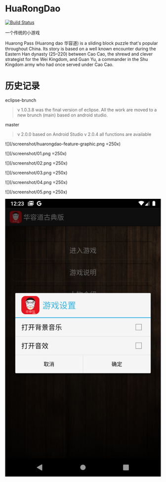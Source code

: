 # HuaRongDao

[![Build Status](https://travis-ci.org/whywhom/HuaRongDao.svg?branch=master)](https://travis-ci.org/whywhom/HuaRongDao)

一个传统的小游戏

Huarong Pass (Huarong dao 华容道) is a sliding block puzzle that's popular throughout China. Its story is based on a well known encounter during the Eastern Han dynasty (25–220) between Cao Cao, the shrewd and clever strategist for the Wei Kingdom, and Guan Yu, a commander in the Shu Kingdom army who had once served under Cao Cao.

# 历史记录

eclipse-brunch

>v 1.0.3.8 was the final version of eclipse. All the work are moved to a new brunch (main) based on android studio.

master

>v 2.0.0 based on Android Studio
>v 2.0.4 all functions are available

![](/screenshot/huarongdao-feature-graphic.png =250x)

![](/screenshot/01.png =250x)

![](/screenshot/02.png =250x)

![](/screenshot/03.png =250x)

![](/screenshot/04.png =250x)

![](/screenshot/05.png =250x)

![](/screenshot/06.png)
